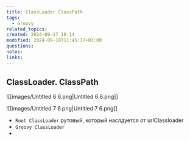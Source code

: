 ```yaml
---
title: ClassLoader ClassPath
tags:
  - Groovy
related_topics: 
created: 2024-09-17 18:14
modified: 2024-09-18T11:45:17+03:00
questions: 
notes: 
links: 
---
```


## ClassLoader. ClassPath

![[images/Untitled 6 6.png|Untitled 6 6.png]]

![[images/Untitled 7 6.png|Untitled 7 6.png]]

- `Root ClassLoader` рутовый, который наслдуется от urlClassloader
- `Groovy ClassLoader`
- 